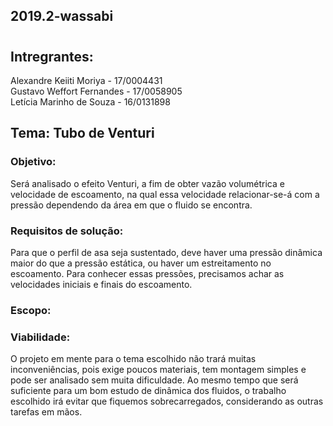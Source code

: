 ## 2019.2-wassabi
#
## Intregrantes:
Alexandre Keiiti Moriya - 17/0004431 <br />
Gustavo Weffort Fernandes - 17/0058905 <br />
Letícia Marinho de Souza - 16/0131898

## Tema: Tubo de Venturi
### Objetivo: 
Será analisado o efeito Venturi, a fim de obter vazão volumétrica e velocidade de escoamento, na qual essa velocidade relacionar-se-á com a pressão dependendo da área em que o fluido se encontra.

### Requisitos de solução: 
Para que o perfil de asa seja sustentado, deve haver uma pressão dinâmica maior do que a pressão estática, ou haver um estreitamento no escoamento. Para conhecer essas pressões, precisamos achar as velocidades iniciais e finais do escoamento.

### Escopo: 

### Viabilidade:
O projeto em mente para o tema escolhido não trará muitas inconveniências, pois exige poucos materiais, tem montagem simples e pode ser analisado sem muita dificuldade. Ao mesmo tempo que será suficiente para um bom estudo de dinâmica dos fluidos, o trabalho escolhido irá evitar que fiquemos sobrecarregados, considerando as outras tarefas em mãos.

